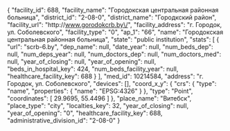 {
    "facility_id": 688,
    "facility_name": "Городокская центральная районная больница",
    "district_id": "2-08-0",
    "district_name": "Городкский район",
    "facility_url": "http:\/\/www.gorodokcrb.by\/",
    "facility_address": "г. Городок, ул. Соболевского",
    "facility_type": "0",
    "ap_1": "66",
    "name": "Городокская центральная районная больница",
    "state": "public institution",
    "stats": [
        {
            "url": "scrb-6.by",
            "dep_name": null,
            "date_year": null,
            "num_beds_dep": null,
            "num_deps_year": null,
            "num_doctors_dep": null,
            "num_doctors_med": null,
            "year_of_closing": null,
            "year_of_opening": null,
            "beds_in_hospital_key": 424,
            "num_beds_facility_year": null,
            "healthcare_facility_key": 688
        }
    ],
    "med_id": 10214584,
    "address": "г. Городок, ул. Соболевского",
    "devices": [],
    "coord_x_y": {
        "crs": {
            "type": "name",
            "properties": {
                "name": "EPSG:4326"
            }
        },
        "type": "Point",
        "coordinates": [
            29.9695,
            55.4496
        ]
    },
    "place_name": "Витебск",
    "place_type": "city",
    "localties_key": 32,
    "year_of_closing": null,
    "year_of_opening": "0",
    "healthcare_facility_key": 688,
    "administrative_division_id": "2-08-0"
}